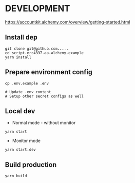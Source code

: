 # DEVELOPMENT

https://accountkit.alchemy.com/overview/getting-started.html

## Install dep

```
git clone git@github.com.....
cd script-erc4337-aa-alchemy-example
yarn install
```

## Prepare environment config

```
cp .env.example .env

# Update .env content
# Setup other secret configs as well
```

## Local dev

- Normal mode - without monitor

```
yarn start
```

- Monitor mode

```
yarn start:dev
```

## Build production

```
yarn build
```
